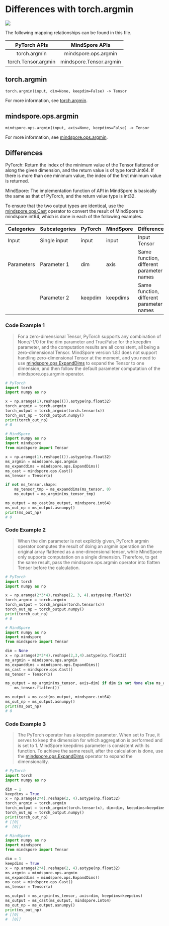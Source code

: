 # Differences with torch.argmin

<a href="https://gitee.com/mindspore/docs/blob/master/docs/mindspore/source_en/note/api_mapping/pytorch_diff/argmin.md" target="_blank"><img src="https://mindspore-website.obs.cn-north-4.myhuaweicloud.com/website-images/master/resource/_static/logo_source_en.png"></a>

The following mapping relationships can be found in this file.

|     PyTorch APIs      |      MindSpore APIs       |
| :-------------------: | :-----------------------: |
|    torch.argmin     |  mindspore.ops.argmin   |
|   torch.Tensor.argmin    |   mindspore.Tensor.argmin    |

## torch.argmin

```text
torch.argmin(input, dim=None, keepdim=False) -> Tensor
```

For more information, see [torch.argmin](https://pytorch.org/docs/1.8.1/generated/torch.argmin.html).

## mindspore.ops.argmin

```text
mindspore.ops.argmin(input, axis=None, keepdims=False) -> Tensor
```

For more information, see [mindspore.ops.argmin](https://www.mindspore.cn/docs/en/master/api_python/ops/mindspore.ops.argmin.html).

## Differences

PyTorch: Return the index of the minimum value of the Tensor flattened or along the given dimension, and the return value is of type torch.int64. If there is more than one minimum value, the index of the first minimum value is returned.

MindSpore: The implementation function of API in MindSpore is basically the same as that of PyTorch, and the return value type is int32.

To ensure that the two output types are identical, use the [mindspore.ops.Cast](https://mindspore.cn/docs/en/master/api_python/ops/mindspore.ops.Cast.html) operator to convert the result of MindSpore to mindspore.int64, which is done in each of the following examples.

| Categories | Subcategories   | PyTorch     | MindSpore   | Differences   |
| ---- | ----- | ------- | --------- | --------------------- |
| Input | Single input | input | input | Input Tensor |
| Parameters | Parameter 1 | dim | axis | Same function, different parameter names |
|  | Parameter 2 | keepdim | keepdims | Same function, different parameter names |

### Code Example 1

> For a zero-dimensional Tensor, PyTorch supports any combination of None/-1/0 for the dim parameter and True/False for the keepdim parameter, and the computation results are all consistent, all being a zero-dimensional Tensor. MindSpore version 1.8.1 does not support handling zero-dimensional Tensor at the moment, and you need to use [mindspore.ops.ExpandDims](https://mindspore.cn/docs/en/master/api_python/ops/mindspore.ops.ExpandDims.html) to expand the Tensor to one dimension, and then follow the default parameter computation of the mindspore.ops.argmin operator.

```python
# PyTorch
import torch
import numpy as np

x = np.arange(1).reshape(()).astype(np.float32)
torch_argmin = torch.argmin
torch_output = torch_argmin(torch.tensor(x))
torch_out_np = torch_output.numpy()
print(torch_out_np)
# 0

# MindSpore
import numpy as np
import mindspore
from mindspore import Tensor

x = np.arange(1).reshape(()).astype(np.float32)
ms_argmin = mindspore.ops.argmin
ms_expanddims = mindspore.ops.ExpandDims()
ms_cast = mindspore.ops.Cast()
ms_tensor = Tensor(x)

if not ms_tensor.shape:
    ms_tensor_tmp = ms_expanddims(ms_tensor, 0)
    ms_output = ms_argmin(ms_tensor_tmp)

ms_output = ms_cast(ms_output, mindspore.int64)
ms_out_np = ms_output.asnumpy()
print(ms_out_np)
# 0
```

### Code Example 2

> When the dim parameter is not explicitly given, PyTorch argmin operator computes the result of doing an argmin operation on the original array flattened as a one-dimensional tensor, while MindSpore only supports computation on a single dimension. Therefore, to get the same result, pass the mindspore.ops.argmin operator into flatten Tensor before the calculation.

```python
# PyTorch
import torch
import numpy as np

x = np.arange(2*3*4).reshape(2, 3, 4).astype(np.float32)
torch_argmin = torch.argmin
torch_output = torch_argmin(torch.tensor(x))
torch_out_np = torch_output.numpy()
print(torch_out_np)
# 0

# MindSpore
import numpy as np
import mindspore
from mindspore import Tensor

dim = None
x = np.arange(2*3*4).reshape(2,3,4).astype(np.float32)
ms_argmin = mindspore.ops.argmin
ms_expanddims = mindspore.ops.ExpandDims()
ms_cast = mindspore.ops.Cast()
ms_tensor = Tensor(x)

ms_output = ms_argmin(ms_tensor, axis=dim) if dim is not None else ms_argmin(
    ms_tensor.flatten())

ms_output = ms_cast(ms_output, mindspore.int64)
ms_out_np = ms_output.asnumpy()
print(ms_out_np)
# 0
```

### Code Example 3

> The PyTorch operator has a keepdim parameter. When set to True, it serves to keep the dimension for which aggregation is performed and is set to 1. MindSpore keepdims parameter is consistent with its function. To achieve the same result, after the calculation is done, use the [mindspore.ops.ExpandDims](https://mindspore.cn/docs/en/master/api_python/ops/mindspore.ops.ExpandDims.html) operator to expand the dimensionality.

```python
# PyTorch
import torch
import numpy as np

dim = 1
keepdims = True
x = np.arange(2*4).reshape(2, 4).astype(np.float32)
torch_argmin = torch.argmin
torch_output = torch_argmin(torch.tensor(x), dim=dim, keepdims=keepdims)
torch_out_np = torch_output.numpy()
print(torch_out_np)
# [[0]
#  [0]]

# MindSpore
import numpy as np
import mindspore
from mindspore import Tensor

dim = 1
keepdims = True
x = np.arange(2*4).reshape(2, 4).astype(np.float32)
ms_argmin = mindspore.ops.argmin
ms_expanddims = mindspore.ops.ExpandDims()
ms_cast = mindspore.ops.Cast()
ms_tensor = Tensor(x)

ms_output = ms_argmin(ms_tensor, axis=dim, keepdims=keepdims)
ms_output = ms_cast(ms_output, mindspore.int64)
ms_out_np = ms_output.asnumpy()
print(ms_out_np)
# [[0]
#  [0]]
```
